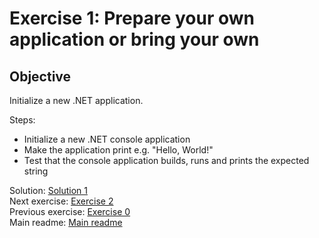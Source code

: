 # Exercise 1: Prepare your own application or bring your own

## Objective

Initialize a new .NET application.

Steps:

* Initialize a new .NET console application
* Make the application print e.g. "Hello, World!"
* Test that the console application builds, runs and prints the expected string

Solution: [Solution 1](./solutions/dot-net/1.helloworld/README.md)  
Next exercise: [Exercise 2](./exercise-2.md)  
Previous exercise: [Exercise 0](./exercise-0.md)  
Main readme: [Main readme](./README.md)  
